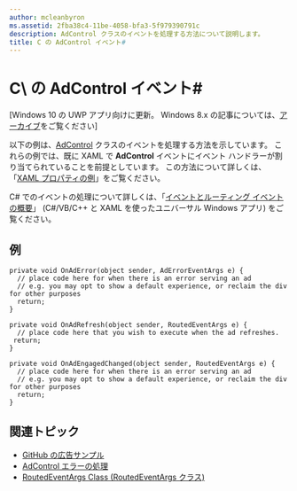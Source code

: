 ```yaml
---
author: mcleanbyron
ms.assetid: 2fba38c4-11be-4058-bfa3-5f979390791c
description: AdControl クラスのイベントを処理する方法について説明します。
title: C の AdControl イベント#
---
```


# C\ の AdControl イベント# #  


\[Windows 10 の UWP アプリ向けに更新。 Windows 8.x の記事については、[アーカイブ](http://go.microsoft.com/fwlink/p/?linkid=619132)をご覧ください\]

以下の例は、[AdControl](https://msdn.microsoft.com/library/windows/apps/microsoft.advertising.winrt.ui.adcontrol.aspx) クラスのイベントを処理する方法を示しています。 これらの例では、既に XAML で **AdControl** イベントにイベント ハンドラーが割り当てられていることを前提としています。 この方法について詳しくは、「[XAML プロパティの例](xaml-properties-example.md)」をご覧ください。

C# でのイベントの処理について詳しくは、「[イベントとルーティング イベントの概要](http://msdn.microsoft.com/library/windows/apps/hh758286)」 (C#/VB/C++ と XAML を使ったユニバーサル Windows アプリ) をご覧ください。

## 例


``` syntax
private void OnAdError(object sender, AdErrorEventArgs e) {
  // place code here for when there is an error serving an ad
  // e.g. you may opt to show a default experience, or reclaim the div for other purposes
  return;
}

private void OnAdRefresh(object sender, RoutedEventArgs e) {
  // place code here that you wish to execute when the ad refreshes.
 return;
}

private void OnAdEngagedChanged(object sender, RoutedEventArgs e) {
  // place code here for when there is an error serving an ad
  // e.g. you may opt to show a default experience, or reclaim the div for other purposes
  return;
}
```

## 関連トピック

* [GitHub の広告サンプル](http://aka.ms/githubads)
* [AdControl エラーの処理](adcontrol-error-handling.md)
* [RoutedEventArgs Class (RoutedEventArgs クラス)](http://msdn.microsoft.com/en-us/library/system.windows.routedeventargs.aspx)

 

 


<!--HONumber=May16_HO2-->


